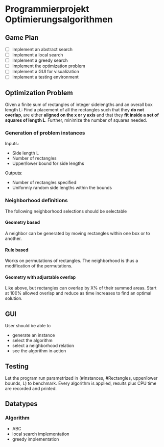 # Programmierprojekt Optimierungsalgorithmen

## Game Plan

- [ ] Implement an abstract search
- [ ] Implement a local search
- [ ] Implement a greedy search
- [ ] Implement the optimization problem
- [ ] Implement a GUI for visualization
- [ ] Implement a testing environment

## Optimization Problem

Given a finite sum of rectangles of integer sidelengths and an overall box length L:
Find a placement of all the rectangles such that they **do not overlap**, are either **aligned on the x or y axis** and that they **fit inside a set of squares of length L**.
Further, minimize the number of squares needed.

### Generation of problem instances

Inputs:

- Side length L
- Number of rectangles
- Upper/lower bound for side lengths

Outputs:

- Number of rectangles specified
- Uniformly random side lengths within the bounds

### Neighborhood definitions

The following neighborhood selections should be selectable

#### Geometry based

A neighbor can be generated by moving rectangles within one box or to another.

#### Rule based

Works on permutations of rectangles.
The neighborhood is thus a modification of the permutations.

#### Geometry with adjustable overlap

Like above, but rectangles can overlap by X% of their summed areas. Start at 100% allowed overlap and reduce as time increases to find an optimal solution.

## GUI

User should be able to

- generate an instance
- select the algorithm
- select a neighborhood relation
- see the algorithm in action

## Testing

Let the program run parametrized in (#Instances, #Rectangles, upper/lower bounds, L) to benchmark.
Every algorithm is applied, results plus CPU time are recorded and printed.

## Datatypes

### Algorithm

- ABC
- local search implementation
- greedy implementation
